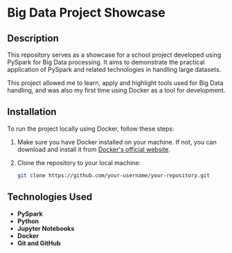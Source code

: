 # Big Data Project Showcase

## Description

This repository serves as a showcase for a school project developed using PySpark for Big Data processing. It aims to demonstrate the practical application of PySpark and related technologies in handling large datasets.

This project allowed me to learn, apply and highlight tools used for Big Data handling, and was also my first time using Docker as a tool for development.

## Installation

To run the project locally using Docker, follow these steps:

1. Make sure you have Docker installed on your machine. If not, you can download and install it from [Docker's official website](https://www.docker.com/get-started).

2. Clone the repository to your local machine:
   ```bash
   git clone https://github.com/your-username/your-repository.git
   ```
## Technologies Used

- **PySpark**
- **Python**
- **Jupyter Notebooks**
- **Docker**
- **Git and GitHub**

